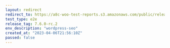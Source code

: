 ```yaml
---
layout: redirect
redirect_to: https://a8c-woo-test-reports.s3.amazonaws.com/public/release/7.6.0-rc.2/wordpress-seo/e2e/index.html
test_type: e2e
release_tag: 7.6.0-rc.2
env_description: "wordpress-seo"
created_at: "2023-04-06T21:56:10Z"
passed: false
---
```

